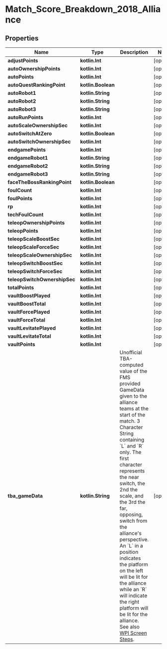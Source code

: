
# Match_Score_Breakdown_2018_Alliance

## Properties
Name | Type | Description | Notes
------------ | ------------- | ------------- | -------------
**adjustPoints** | **kotlin.Int** |  |  [optional]
**autoOwnershipPoints** | **kotlin.Int** |  |  [optional]
**autoPoints** | **kotlin.Int** |  |  [optional]
**autoQuestRankingPoint** | **kotlin.Boolean** |  |  [optional]
**autoRobot1** | **kotlin.String** |  |  [optional]
**autoRobot2** | **kotlin.String** |  |  [optional]
**autoRobot3** | **kotlin.String** |  |  [optional]
**autoRunPoints** | **kotlin.Int** |  |  [optional]
**autoScaleOwnershipSec** | **kotlin.Int** |  |  [optional]
**autoSwitchAtZero** | **kotlin.Boolean** |  |  [optional]
**autoSwitchOwnershipSec** | **kotlin.Int** |  |  [optional]
**endgamePoints** | **kotlin.Int** |  |  [optional]
**endgameRobot1** | **kotlin.String** |  |  [optional]
**endgameRobot2** | **kotlin.String** |  |  [optional]
**endgameRobot3** | **kotlin.String** |  |  [optional]
**faceTheBossRankingPoint** | **kotlin.Boolean** |  |  [optional]
**foulCount** | **kotlin.Int** |  |  [optional]
**foulPoints** | **kotlin.Int** |  |  [optional]
**rp** | **kotlin.Int** |  |  [optional]
**techFoulCount** | **kotlin.Int** |  |  [optional]
**teleopOwnershipPoints** | **kotlin.Int** |  |  [optional]
**teleopPoints** | **kotlin.Int** |  |  [optional]
**teleopScaleBoostSec** | **kotlin.Int** |  |  [optional]
**teleopScaleForceSec** | **kotlin.Int** |  |  [optional]
**teleopScaleOwnershipSec** | **kotlin.Int** |  |  [optional]
**teleopSwitchBoostSec** | **kotlin.Int** |  |  [optional]
**teleopSwitchForceSec** | **kotlin.Int** |  |  [optional]
**teleopSwitchOwnershipSec** | **kotlin.Int** |  |  [optional]
**totalPoints** | **kotlin.Int** |  |  [optional]
**vaultBoostPlayed** | **kotlin.Int** |  |  [optional]
**vaultBoostTotal** | **kotlin.Int** |  |  [optional]
**vaultForcePlayed** | **kotlin.Int** |  |  [optional]
**vaultForceTotal** | **kotlin.Int** |  |  [optional]
**vaultLevitatePlayed** | **kotlin.Int** |  |  [optional]
**vaultLevitateTotal** | **kotlin.Int** |  |  [optional]
**vaultPoints** | **kotlin.Int** |  |  [optional]
**tba_gameData** | **kotlin.String** | Unofficial TBA-computed value of the FMS provided GameData given to the alliance teams at the start of the match. 3 Character String containing &#x60;L&#x60; and &#x60;R&#x60; only. The first character represents the near switch, the 2nd the scale, and the 3rd the far, opposing, switch from the alliance&#39;s perspective. An &#x60;L&#x60; in a position indicates the platform on the left will be lit for the alliance while an &#x60;R&#x60; will indicate the right platform will be lit for the alliance. See also [WPI Screen Steps](https://wpilib.screenstepslive.com/s/currentCS/m/getting_started/l/826278-2018-game-data-details). |  [optional]



